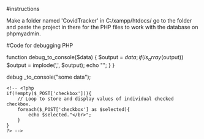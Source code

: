 #instructions

Make a folder named 'CovidTracker' in C:/xampp/htdocs/
go to the folder and paste the project in there for the PHP files to work with the database on phpmyadmin. 

#Code for debugging PHP

function debug_to_console($data) {
	$output = $data;
	if (is_array($output))
		$output = implode(',', $output);
		echo "<script>console.log('Debug Objects: " . $output . "' );</script>";
	}
}

debug _to_console("some data");



	<!-- <?php
    if(!empty($_POST['checkbox'])){
        // Loop to store and display values of individual checked checkbox.
        foreach($_POST['checkbox'] as $selected){
            echo $selected."</br>";
        }
    }
	?> -->